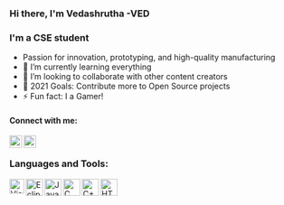 ### Hi there, I'm Vedashrutha -VED

### I'm a CSE student

- Passion for innovation, prototyping, and high-quality manufacturing
- 🌱 I’m currently learning everything 
- 👯 I’m looking to collaborate with other content creators
- 🥅 2021 Goals: Contribute more to Open Source projects
- ⚡ Fun fact: I a Gamer!

#### Connect with me:

[<img align="left" alt="codeSTACKr | LinkedIn" width="22px" src="https://cdn.jsdelivr.net/npm/simple-icons@v3/icons/linkedin.svg" />][LinkedIn]
[<img align="left" alt="codeSTACKr | Instagram" width="22px" src="https://cdn.jsdelivr.net/npm/simple-icons@v3/icons/instagram.svg" />][Instagram]

<br />

### Languages and Tools:
<img align="left" alt="Visual Studio Code" width="26px" src="https://upload.wikimedia.org/wikipedia/commons/thumb/2/2d/Visual_Studio_Code_1.18_icon.svg/512px-Visual_Studio_Code_1.18_icon.svg.png" />
<img align="left" alt="Eclipse IDE" width="30px" src="https://upload.wikimedia.org/wikipedia/commons/thumb/d/d0/Eclipse-Luna-Logo.svg/470px-Eclipse-Luna-Logo.svg.png" />
<img align="left" alt="Java" width="30" src="https://1000logos.net/wp-content/uploads/2020/09/Java-Logo-500x313.png" />
<img align="left" alt="C" width="30" src="https://upload.wikimedia.org/wikipedia/commons/1/19/C_Logo.png" />
<img align="left" alt="C++" width="30" src="https://mpng.subpng.com/20180418/glq/kisspng-the-c-programming-language-computer-programming-programming-5ad7395d4c2638.9232807315240543653119.jpg" />
<img align="left" alt="HTML 5" width="30" src="https://cdn.freebiesupply.com/logos/large/2x/html-5-logo-png-transparent.png" />
<br />

[instagram]: https://www.instagram.com/vedashruta/
[linkedin]: https://www.linkedin.com/in/vedashrutha-ds/
